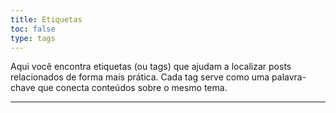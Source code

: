 ```yaml
---
title: Etiquetas
toc: false
type: tags
---
```


Aqui você encontra etiquetas (ou tags) que ajudam a localizar posts relacionados de forma mais prática. Cada tag serve como uma palavra-chave que conecta conteúdos sobre o mesmo tema.

---